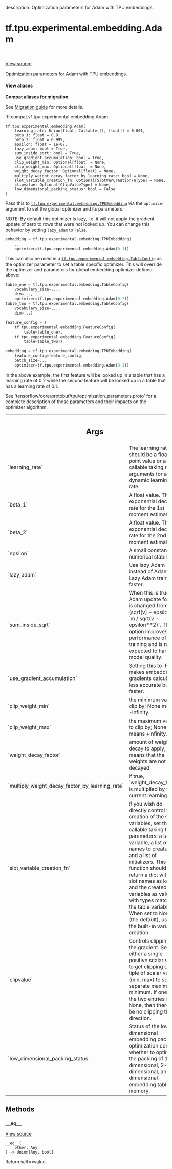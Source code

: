 description: Optimization parameters for Adam with TPU embeddings.

<div itemscope itemtype="http://developers.google.com/ReferenceObject">
<meta itemprop="name" content="tf.tpu.experimental.embedding.Adam" />
<meta itemprop="path" content="Stable" />
<meta itemprop="property" content="__eq__"/>
<meta itemprop="property" content="__init__"/>
</div>

# tf.tpu.experimental.embedding.Adam

<!-- Insert buttons and diff -->

<table class="tfo-notebook-buttons tfo-api nocontent" align="left">

</table>

<a target="_blank" class="external" href="/code/stable/tensorflow/python/tpu/tpu_embedding_v2_utils.py">View source</a>



Optimization parameters for Adam with TPU embeddings.

<section class="expandable">
  <h4 class="showalways">View aliases</h4>
  <p>
<b>Compat aliases for migration</b>
<p>See
<a href="https://www.tensorflow.org/guide/migrate">Migration guide</a> for
more details.</p>
<p>`tf.compat.v1.tpu.experimental.embedding.Adam`</p>
</p>
</section>

<pre class="devsite-click-to-copy prettyprint lang-py tfo-signature-link">
<code>tf.tpu.experimental.embedding.Adam(
    learning_rate: Union[float, Callable[[], float]] = 0.001,
    beta_1: float = 0.9,
    beta_2: float = 0.999,
    epsilon: float = 1e-07,
    lazy_adam: bool = True,
    sum_inside_sqrt: bool = True,
    use_gradient_accumulation: bool = True,
    clip_weight_min: Optional[float] = None,
    clip_weight_max: Optional[float] = None,
    weight_decay_factor: Optional[float] = None,
    multiply_weight_decay_factor_by_learning_rate: bool = None,
    slot_variable_creation_fn: Optional[SlotVarCreationFnType] = None,
    clipvalue: Optional[ClipValueType] = None,
    low_dimensional_packing_status: bool = False
)
</code></pre>



<!-- Placeholder for "Used in" -->

Pass this to <a href="../../../../tf/tpu/experimental/embedding/TPUEmbedding.md"><code>tf.tpu.experimental.embedding.TPUEmbedding</code></a> via the `optimizer`
argument to set the global optimizer and its parameters:

NOTE: By default this optimizer is lazy, i.e. it will not apply the gradient
update of zero to rows that were not looked up. You can change this behavior
by setting `lazy_adam` to `False`.

```python
embedding = tf.tpu.experimental.embedding.TPUEmbedding(
    ...
    optimizer=tf.tpu.experimental.embedding.Adam(0.1))
```

This can also be used in a <a href="../../../../tf/tpu/experimental/embedding/TableConfig.md"><code>tf.tpu.experimental.embedding.TableConfig</code></a> as the
optimizer parameter to set a table specific optimizer. This will override the
optimizer and parameters for global embedding optimizer defined above:

```python
table_one = tf.tpu.experimental.embedding.TableConfig(
    vocabulary_size=...,
    dim=...,
    optimizer=tf.tpu.experimental.embedding.Adam(0.2))
table_two = tf.tpu.experimental.embedding.TableConfig(
    vocabulary_size=...,
    dim=...)

feature_config = (
    tf.tpu.experimental.embedding.FeatureConfig(
        table=table_one),
    tf.tpu.experimental.embedding.FeatureConfig(
        table=table_two))

embedding = tf.tpu.experimental.embedding.TPUEmbedding(
    feature_config=feature_config,
    batch_size=...
    optimizer=tf.tpu.experimental.embedding.Adam(0.1))
```

In the above example, the first feature will be looked up in a table that has
a learning rate of 0.2 while the second feature will be looked up in a table
that has a learning rate of 0.1.

See 'tensorflow/core/protobuf/tpu/optimization_parameters.proto' for a
complete description of these parameters and their impacts on the optimizer
algorithm.

<!-- Tabular view -->
 <table class="responsive fixed orange">
<colgroup><col width="214px"><col></colgroup>
<tr><th colspan="2"><h2 class="add-link">Args</h2></th></tr>

<tr>
<td>
`learning_rate`<a id="learning_rate"></a>
</td>
<td>
The learning rate. It should be a floating point value or a
callable taking no arguments for a dynamic learning rate.
</td>
</tr><tr>
<td>
`beta_1`<a id="beta_1"></a>
</td>
<td>
A float value. The exponential decay rate for the 1st moment
estimates.
</td>
</tr><tr>
<td>
`beta_2`<a id="beta_2"></a>
</td>
<td>
A float value. The exponential decay rate for the 2nd moment
estimates.
</td>
</tr><tr>
<td>
`epsilon`<a id="epsilon"></a>
</td>
<td>
A small constant for numerical stability.
</td>
</tr><tr>
<td>
`lazy_adam`<a id="lazy_adam"></a>
</td>
<td>
Use lazy Adam instead of Adam. Lazy Adam trains faster.
</td>
</tr><tr>
<td>
`sum_inside_sqrt`<a id="sum_inside_sqrt"></a>
</td>
<td>
When this is true, the Adam update formula is changed
from `m / (sqrt(v) + epsilon)` to `m / sqrt(v + epsilon**2)`. This
option improves the performance of TPU training and is not expected to
harm model quality.
</td>
</tr><tr>
<td>
`use_gradient_accumulation`<a id="use_gradient_accumulation"></a>
</td>
<td>
Setting this to `False` makes embedding
gradients calculation less accurate but faster.
</td>
</tr><tr>
<td>
`clip_weight_min`<a id="clip_weight_min"></a>
</td>
<td>
the minimum value to clip by; None means -infinity.
</td>
</tr><tr>
<td>
`clip_weight_max`<a id="clip_weight_max"></a>
</td>
<td>
the maximum value to clip by; None means +infinity.
</td>
</tr><tr>
<td>
`weight_decay_factor`<a id="weight_decay_factor"></a>
</td>
<td>
amount of weight decay to apply; None means that the
weights are not decayed.
</td>
</tr><tr>
<td>
`multiply_weight_decay_factor_by_learning_rate`<a id="multiply_weight_decay_factor_by_learning_rate"></a>
</td>
<td>
if true,
`weight_decay_factor` is multiplied by the current learning rate.
</td>
</tr><tr>
<td>
`slot_variable_creation_fn`<a id="slot_variable_creation_fn"></a>
</td>
<td>
If you wish do directly control the creation of
the slot variables, set this to a callable taking three parameters: a
table variable, a list of slot names to create for it, and a list of
initializers. This function should return a dict with the slot names as
keys and the created variables as values with types matching the table
variable. When set to None (the default), uses the built-in variable
creation.
</td>
</tr><tr>
<td>
`clipvalue`<a id="clipvalue"></a>
</td>
<td>
Controls clipping of the gradient. Set to either a single
positive scalar value to get clipping or a tiple of scalar values (min,
max) to set a separate maximum or minimum. If one of the two entries is
None, then there will be no clipping that direction.
</td>
</tr><tr>
<td>
`low_dimensional_packing_status`<a id="low_dimensional_packing_status"></a>
</td>
<td>
Status of the low-dimensional embedding
packing optimization controls whether to optimize the packing of
1-dimensional, 2-dimensional, and 4-dimensional embedding tables in
memory.
</td>
</tr>
</table>



## Methods

<h3 id="__eq__"><code>__eq__</code></h3>

<a target="_blank" class="external" href="/code/stable/tensorflow/python/tpu/tpu_embedding_v2_utils.py">View source</a>

<pre class="devsite-click-to-copy prettyprint lang-py tfo-signature-link">
<code>__eq__(
    other: Any
) -> Union[Any, bool]
</code></pre>

Return self==value.




